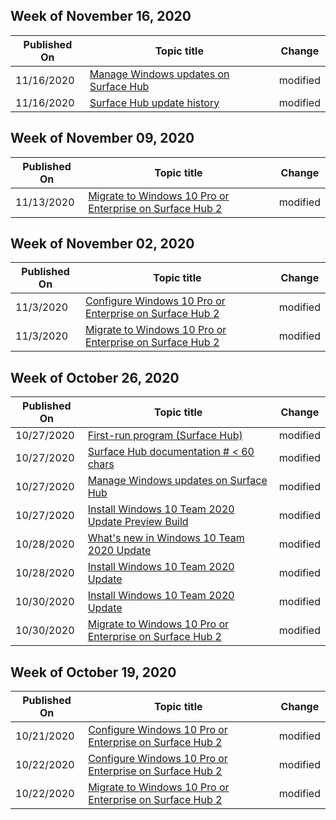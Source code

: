 <!-- This file is generated automatically each week. Changes made to this file will be overwritten.-->



## Week of November 16, 2020


| Published On |Topic title | Change |
|------|------------|--------|
| 11/16/2020 | [Manage Windows updates on Surface Hub](/surface-hub/manage-windows-updates-for-surface-hub) | modified |
| 11/16/2020 | [Surface Hub update history](/surface-hub/surface-hub-update-history) | modified |


## Week of November 09, 2020


| Published On |Topic title | Change |
|------|------------|--------|
| 11/13/2020 | [Migrate to Windows 10 Pro or Enterprise on Surface Hub 2](/surface-hub/surface-hub-2s-migrate-os) | modified |


## Week of November 02, 2020


| Published On |Topic title | Change |
|------|------------|--------|
| 11/3/2020 | [Configure Windows 10 Pro or Enterprise on Surface Hub 2](/surface-hub/surface-hub-2-post-install) | modified |
| 11/3/2020 | [Migrate to Windows 10 Pro or Enterprise on Surface Hub 2](/surface-hub/surface-hub-2s-migrate-os) | modified |


## Week of October 26, 2020


| Published On |Topic title | Change |
|------|------------|--------|
| 10/27/2020 | [First-run program (Surface Hub)](/surface-hub/first-run-program-surface-hub) | modified |
| 10/27/2020 | [Surface Hub documentation # < 60 chars](/surface-hub/index) | modified |
| 10/27/2020 | [Manage Windows updates on Surface Hub](/surface-hub/manage-windows-updates-for-surface-hub) | modified |
| 10/27/2020 | [Install Windows 10 Team 2020 Update Preview Build](/surface-hub/surface-hub-install-2020preview) | modified |
| 10/28/2020 | [What's new in Windows 10 Team 2020 Update](/surface-hub/surface-hub-2020-update-whats-new) | modified |
| 10/28/2020 | [Install Windows 10 Team 2020 Update](/surface-hub/surface-hub-2020-update) | modified |
| 10/30/2020 | [Install Windows 10 Team 2020 Update](/surface-hub/surface-hub-2020-update) | modified |
| 10/30/2020 | [Migrate to Windows 10 Pro or Enterprise on Surface Hub 2](/surface-hub/surface-hub-2s-migrate-os) | modified |


## Week of October 19, 2020


| Published On |Topic title | Change |
|------|------------|--------|
| 10/21/2020 | [Configure Windows 10 Pro or Enterprise on Surface Hub 2](/surface-hub/surface-hub-2-post-install) | modified |
| 10/22/2020 | [Configure Windows 10 Pro or Enterprise on Surface Hub 2](/surface-hub/surface-hub-2-post-install) | modified |
| 10/22/2020 | [Migrate to Windows 10 Pro or Enterprise on Surface Hub 2](/surface-hub/surface-hub-2s-migrate-os) | modified |

